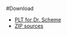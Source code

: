 #Download


-  [PLT for Dr. Scheme](http://www.iam.unibe.ch/~verwaest/schemetalk/schemetalk-0.3-4.1.3.plt)
-  [ZIP sources](http://www.iam.unibe.ch/~verwaest/schemetalk/schemetalk-0.3-sources.zip)
